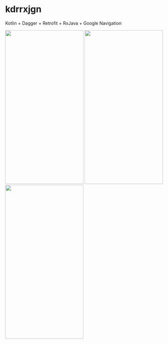 # kdrrxjgn
Kotlin + Dagger + Retrofit + RxJava + Google Navigation


<img src="https://user-images.githubusercontent.com/49877495/68448230-64630080-0215-11ea-95f6-c7cf0cf5dd65.png" width=250 height=490> <img src="https://user-images.githubusercontent.com/49877495/68448231-64630080-0215-11ea-84a4-149f4f0a64b8.png" width=250 height=490> <img src="https://user-images.githubusercontent.com/49877495/68448233-64fb9700-0215-11ea-8ac1-7de527a2178b.png" width=250 height=490>
